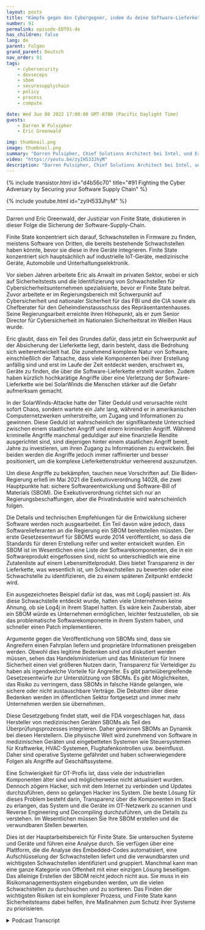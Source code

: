 ```yaml
---
layout: posts
title: "Kämpfe gegen den Cybergegner, indem du deine Software-Lieferkette sicherst."
number: 91
permalink: episode-EDT91-de
has_children: false
lang: de
parent: Folgen
grand_parent: Deutsch
nav_order: 91
tags:
    - cybersecurity
    - devsecops
    - sbom
    - securesupplychain
    - policy
    - process
    - compute

date: Wed Jun 08 2022 17:00:00 GMT-0700 (Pacific Daylight Time)
guests:
    - Darren W Pulsipher
    - Eric Greenwald

img: thumbnail.png
image: thumbnail.png
summary: "Darren Pulsipher, Chief Solutions Architect bei Intel, und Eric Greenwald, General Counsel von Finite State, sprechen über die Sicherung der Software-Lieferkette."
video: "https://youtu.be/zyIH533JhyM"
description: "Darren Pulsipher, Chief Solutions Architect bei Intel, und Eric Greenwald, General Counsel von Finite State, sprechen über die Sicherung der Software-Lieferkette."
---
```


<div>
{% include transistor.html id="d4b56c70" title="#91 Fighting the Cyber Adversary by Securing your Software Supply Chain" %}

{% include youtube.html id="zyIH533JhyM" %}
</div>

---

Darren und Eric Greenwald, der Justiziar von Finite State, diskutieren in dieser Folge die Sicherung der Software-Supply-Chain.

Finite State konzentriert sich darauf, Schwachstellen in Firmware zu finden, meistens Software von Dritten, die bereits bestehende Schwachstellen haben könnte, bevor sie diese in ihre Geräte integrieren. Finite State konzentriert sich hauptsächlich auf industrielle IoT-Geräte, medizinische Geräte, Automobile und Unterhaltungselektronik.

Vor sieben Jahren arbeitete Eric als Anwalt im privaten Sektor, wobei er sich auf Sicherheitstests und die Identifizierung von Schwachstellen für Cybersicherheitsunternehmen spezialisierte, bevor er Finite State beitrat. Zuvor arbeitete er im Regierungsbereich mit Schwerpunkt auf Cybersicherheit und nationaler Sicherheit für das FBI und die CIA sowie als Chefberater für den Geheimdienstausschuss des Repräsentantenhauses. Seine Regierungsarbeit erreichte ihren Höhepunkt, als er zum Senior Director für Cybersicherheit im Nationalen Sicherheitsrat im Weißen Haus wurde.

Eric glaubt, dass ein Teil des Grundes dafür, dass jetzt ein Schwerpunkt auf der Absicherung der Lieferkette liegt, darin besteht, dass die Bedrohung sich weiterentwickelt hat. Die zunehmend komplexe Natur von Software, einschließlich der Tatsache, dass viele Komponenten bei ihrer Erstellung anfällig sind und erst im Laufe der Zeit entdeckt werden, erschwert es, Geräte zu finden, die über die Software-Lieferkette erstellt wurden. Zudem haben kürzlich hochkarätige Angriffe über eine Verletzung der Software-Lieferkette wie bei SolarWinds die Menschen stärker auf die Gefahr aufmerksam gemacht.

In der SolarWinds-Attacke hatte der Täter Geduld und verursachte nicht sofort Chaos, sondern wartete ein Jahr lang, während er in amerikanischen Computernetzwerken umherstreifte, um Zugang und Informationen zu gewinnen. Diese Geduld ist wahrscheinlich der signifikanteste Unterschied zwischen einem staatlichen Angriff und einem kriminellen Angriff. Während kriminelle Angriffe manchmal geduldiger auf eine finanzielle Rendite ausgerichtet sind, sind diejenigen hinter einem staatlichen Angriff bereit, Jahre zu investieren, um ihren Zugang zu Informationen zu entwickeln. Bei beiden werden die Angriffe jedoch immer raffinierter und besser positioniert, um die komplexe Lieferkettenstruktur verheerend auszunutzen.

Um diese Angriffe zu bekämpfen, tauchen neue Vorschriften auf. Die Biden-Regierung erließ im Mai 2021 die Exekutivverordnung 14028, die zwei Hauptpunkte hat: sichere Softwareentwicklung und Software-Bill of Materials (SBOM). Die Exekutivverordnung richtet sich nur an Regierungsbeschaffungen, aber die Privatindustrie wird wahrscheinlich folgen.

Die Details und technischen Empfehlungen für die Entwicklung sicherer Software werden noch ausgearbeitet. Ein Teil davon wäre jedoch, dass Softwarelieferanten an die Regierung ein SBOM bereitstellen müssten. Der erste Gesetzesentwurf für SBOMS wurde 2014 veröffentlicht, so dass die Standards für deren Erstellung reifer und weiter entwickelt wurden. Ein SBOM ist im Wesentlichen eine Liste der Softwarekomponenten, die in ein Softwareprodukt eingeflossen sind, nicht so unterschiedlich wie eine Zutatenliste auf einem Lebensmittelprodukt. Dies bietet Transparenz in der Lieferkette, was wesentlich ist, um Schwachstellen zu bewerten oder eine Schwachstelle zu identifizieren, die zu einem späteren Zeitpunkt entdeckt wird.

Ein ausgezeichnetes Beispiel dafür ist das, was mit Log4j passiert ist. Als diese Schwachstelle entdeckt wurde, hatten viele Unternehmen keine Ahnung, ob sie Log4j in ihrem Stapel hatten. Es wäre kein Zauberstab, aber ein SBOM würde es Unternehmen ermöglichen, leichter festzustellen, ob sie das problematische Softwarekomponente in ihrem System haben, und schneller einen Patch implementieren.

Argumente gegen die Veröffentlichung von SBOMs sind, dass sie Angreifern einen Fahrplan liefern und proprietäre Informationen preisgeben werden. Obwohl dies legitime Bedenken sind und diskutiert werden müssen, sehen das Handelsministerium und das Ministerium für Innere Sicherheit einen viel größeren Nutzen darin, Transparenz für Verteidiger zu haben als irgendwelche Vorteile für Angreifer. Es gibt parteiübergreifende Gesetzesentwürfe zur Unterstützung von SBOMs. Es gibt Möglichkeiten, das Risiko zu verringern, dass SBOMs in falsche Hände gelangen, wie sichere oder nicht austauschbare Verträge. Die Debatten über diese Bedenken werden im öffentlichen Sektor fortgesetzt und immer mehr Unternehmen werden sie übernehmen.

Diese Gesetzgebung findet statt, weil die FDA vorgeschlagen hat, dass Hersteller von medizinischen Geräten SBOMs als Teil des Überprüfungsprozesses integrieren. Daher gewinnen SBOMs an Dynamik bei diesen Herstellern. Die physische Welt wird zunehmend von Software in medizinischen Geräten und eingebetteten Systemen wie Steuersystemen für Kraftwerke, HVAC-Systemen, Flughafenkontrollen usw. beeinflusst. Daher sind operative Systeme gefährdet und haben schwerwiegendere Folgen als Angriffe auf Geschäftssysteme.

Eine Schwierigkeit für OT-Profis ist, dass viele der industriellen Komponenten älter sind und möglicherweise nicht aktualisiert wurden. Dennoch zögern Hacker, sich mit dem Internet zu verbinden und Updates durchzuführen, denn so gelangen Hacker ins System. Die beste Lösung für dieses Problem besteht darin, Transparenz über die Komponenten im Stack zu erlangen, das System und die Geräte im OT-Netzwerk zu scannen und Reverse Engineering und Decompiling durchzuführen, um die Details zu verstehen. Im Wesentlichen müssen Sie Ihre SBOM erstellen und die verwundbaren Stellen bewerten.

Dies ist der Hauptarbeitsbereich für Finite State. Sie untersuchen Systeme und Geräte und führen eine Analyse durch. Sie verfügen über eine Plattform, die die Analyse des Embedded-Codes automatisiert, eine Aufschlüsselung der Schwachstellen liefert und die verwundbarsten und wichtigsten Schwachstellen identifiziert und gruppiert. Manchmal kann man eine ganze Kategorie von Offenheit mit einer einzigen Lösung beseitigen. Das alleinige Erstellen der SBOM reicht jedoch nicht aus. Sie muss in ein Risikomanagementsystem eingebunden werden, um die vielen Schwachstellen zu durchsuchen und zu sortieren. Das Finden der wichtigsten Risiken ist ein komplexer Prozess, und Finite State kann Sicherheitsteams dabei helfen, ihre Maßnahmen zum Schutz ihrer Systeme zu priorisieren.



<details>
<summary> Podcast Transcript </summary>

<p></p>

</details>
